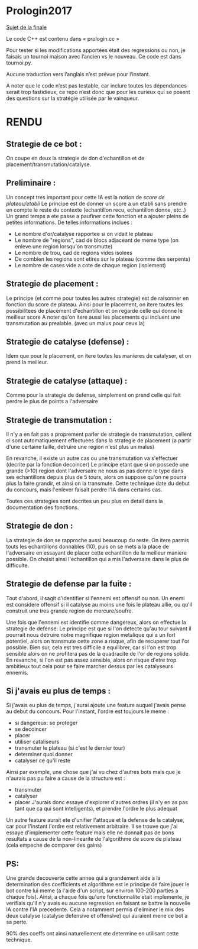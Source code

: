 # Prologin2017 

[Sujet de la finale](https://prologin.org/static/archives/2017/finale/sujet/tabulaprologina.pdf)

Le code C++ est contenu dans « prologin.cc »

Pour tester si les modifications apportées était des regressions ou non, je faisais un tournoi maison avec l’ancien vs le nouveau. Ce code est dans tournoi.py.

Aucune traduction vers l’anglais n’est prévue pour l’instant.

A noter que le code n’est pas testable, car inclure toutes les dépendances serait trop fastidieux, ce repo n’est donc que pour les curieux qui se posent des questions sur la stratégie utilisée par le vainqueur.

# RENDU

## Strategie de ce bot :
On coupe en deux la strategie de don d'echantillon et de placement/transmutation/catalyse.

## Preliminaire :
  Un concept tres important pour cette IA est la notion de _score de plateau/etabli_
  Le principe est de donner un score a un etabli sans prendre en compte le reste du contexte (echantillon recu, echantillon donne, etc..)
  Un grand temps a ete passe a paufiner cette fonction et a ajouter pleins de petites informations.
  De telles informations inclues : 
  - Le nombre d'or/catalyse rapportee si on vidait le plateau
  - Le nombre de "regions", cad de blocs adjaceant de meme type (on enleve une region lorsqu'on transmutte)
  - Le nombre de trou, cad de regions vides isolees
  - De combien les regions sont etires sur le plateau (comme des serpents)
  - Le nombre de cases vide a cote de chaque region (isolement)
  
## Strategie de placement : 
  Le principe (et comme pour toutes les autres strategie) est de raisonner en fonction du score de plateau.
  Ainsi pour le placement, on itere toutes les possibilitees de placement d'echantillon et on regarde celle qui donne le meilleur score
  A noter qu'on itere aussi les placements qui incluent une transmutation au prealable. (avec un malus pour ceux la)

## Strategie de catalyse (defense) :
  Idem que pour le placement, on itere toutes les manieres de catalyser, et on prend la meilleur.

## Strategie de catalyse (attaque) :
  Comme pour la strategie de defense, simplement on prend celle qui fait perdre le plus de points a l'adversaire

## Strategie de transmutation : 
  Il n'y a en fait pas a proprement parler de strategie de transmutation, cellent ci sont automatiquement effectuees dans 
  la strategie de placement (a partir d'une certaine taille, detruire une region n'est plus un malus)
  
  En revanche, il existe un autre cas ou une transmutation va s'effectuer (decrite par la fonction decoincer)
  Le principe etant que si on possede une grande (>10) region dont l'adversaire ne nous as pas donne le type dans ses echantillons depuis plus de 5 tours, 
  alors on suppose qu'on ne pourra plus la faire grandir, et ainsi on la transmute.
  Cette technique date du debut du concours, mais l'enlever faisait perdre l'IA dans certains cas.

Toutes ces strategies sont decrites un peu plus en detail dans la documentation des fonctions.

## Strategie de don : 
  La strategie de don se rapproche aussi beaucoup du reste.
  On itere parmis touts les echantillons donnables (10), puis on se mets a la place de l'adversaire
  en essayant de placer cette echantillon de la meilleur maniere possible.
  On choisit ainsi l'echantillon qui a mis l'adversaire dans le plus de difficulte.

## Strategie de defense par la fuite :
  Tout d'abord, il sagit d'identifier si l'ennemi est offensif ou non.
  Un enemi est considere offensif si il catalyse au moins une fois le plateau allie, ou qu'il construit 
  une tres grande region de mercure/soufre.
  
  Une fois que l'ennemi est identifie comme dangereux, alors on effectue la strategie de defense:
  Le principe est que si l'on detecte qu'au tour suivant il pourrait nous detruire notre magnifique region metalique qui a un fort potentiel, 
  alors on transmute cette zone a risque, afin de recuperer tout l'or possible.
  Bien sur, cela est tres difficile a equilibrer, car si l'on est trop sensible alors on ne profitera pas de la quadracite de l'or de regions solide.
  En revanche, si l'on est pas assez sensible, alors on risque d'etre trop ambitieux tout cela pour se faire marcher dessus par les catalyseurs ennemis.

## Si j'avais eu plus de temps :
 Si j'avais eu plus de temps, j'aurai ajoute une feature auquel j'avais pense au debut du concours.
 Pour l'instant, l'ordre est toujours le meme :
 
  - si dangereux:
      se proteger
  - se decoincer
  - placer
  - utiliser cataliseurs
  - transmuter le plateau (si c'est le dernier tour)
  - determiner quoi donner
  - catalyser ce qu'il reste
  
  Ainsi par exemple, une chose que j'ai vu chez d'autres bots mais que je n'aurais pas pu faire a cause de la structure est :
  - transmuter
  - catalyser
  - placer
  J'aurais donc essaye d'explorer d'autres ordres (il n'y en as pas tant que ca qui sont intelligents), et prendre l'ordre le plus adequat

  Un autre feature aurait ete d'unifier l'attaque et la defense de la catalyse, car pour l'instant l'ordre est relativement arbitraire.
  Il se trouve que j'ai essaye d'implementer cette feature mais elle ne donnait pas de bons resultats a cause de la non-linearite de l'algorithme de score de plateau 
  (cela empeche de comparer des gains)

## PS:
  Une grande decouverte cette annee qui a grandement aide a la determination des coefficients et algorithme 
  est le principe de faire jouer le bot contre lui meme (a l'aide d'un script, sur environ 100-200 parties a chaque fois). 
  Ainsi, a chaque fois qu'une fonctionnalite etait implemente, je verifiais qu'il n'y avais eu aucune regression en faisant 
  se battre la nouvelle IA contre l'IA precedente.
  Cela a notamment permis d'eliminer le mix des deux catalyse (catalyse defensive et offensive) qui auraient
  mene ce bot a sa perte.

  90% des coeffs ont ainsi naturellement ete determine en utilisant cette technique.
